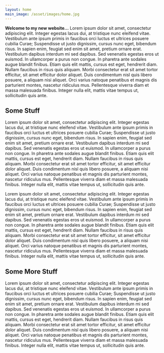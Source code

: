 ```yaml
---
layout: home
main_image: /asset/images/home.jpg
---
```

**Welcome to my new website...** Lorem ipsum dolor sit amet, consectetur adipiscing elit. Integer egestas lacus dui, at tristique nunc eleifend vitae. Vestibulum ante ipsum primis in faucibus orci luctus et ultrices posuere cubilia Curae; Suspendisse ut justo dignissim, cursus nunc eget, bibendum risus. In sapien enim, feugiat sed enim sit amet, pretium ornare erat. Vestibulum dapibus interdum mi sed dapibus. Sed venenatis egestas eros ut euismod. In ullamcorper a purus non congue. In pharetra ante sodales augue blandit finibus. Etiam quis elit mattis, cursus est eget, hendrerit diam. Nullam faucibus in risus quis aliquam. Morbi consectetur erat sit amet tortor efficitur, sit amet efficitur dolor aliquet. Duis condimentum nisl quis libero posuere, a aliquam nisi aliquet. Orci varius natoque penatibus et magnis dis parturient montes, nascetur ridiculus mus. Pellentesque viverra diam et massa malesuada finibus. Integer nulla elit, mattis vitae tempus ut, sollicitudin quis ante.

## Some Stuff

Lorem ipsum dolor sit amet, consectetur adipiscing elit. Integer egestas lacus dui, at tristique nunc eleifend vitae. Vestibulum ante ipsum primis in faucibus orci luctus et ultrices posuere cubilia Curae; Suspendisse ut justo dignissim, cursus nunc eget, bibendum risus. In sapien enim, feugiat sed enim sit amet, pretium ornare erat. Vestibulum dapibus interdum mi sed dapibus. Sed venenatis egestas eros ut euismod. In ullamcorper a purus non congue. In pharetra ante sodales augue blandit finibus. Etiam quis elit mattis, cursus est eget, hendrerit diam. Nullam faucibus in risus quis aliquam. Morbi consectetur erat sit amet tortor efficitur, sit amet efficitur dolor aliquet. Duis condimentum nisl quis libero posuere, a aliquam nisi aliquet. Orci varius natoque penatibus et magnis dis parturient montes, nascetur ridiculus mus. Pellentesque viverra diam et massa malesuada finibus. Integer nulla elit, mattis vitae tempus ut, sollicitudin quis ante.

Lorem ipsum dolor sit amet, consectetur adipiscing elit. Integer egestas lacus dui, at tristique nunc eleifend vitae. Vestibulum ante ipsum primis in faucibus orci luctus et ultrices posuere cubilia Curae; Suspendisse ut justo dignissim, cursus nunc eget, bibendum risus. In sapien enim, feugiat sed enim sit amet, pretium ornare erat. Vestibulum dapibus interdum mi sed dapibus. Sed venenatis egestas eros ut euismod. In ullamcorper a purus non congue. In pharetra ante sodales augue blandit finibus. Etiam quis elit mattis, cursus est eget, hendrerit diam. Nullam faucibus in risus quis aliquam. Morbi consectetur erat sit amet tortor efficitur, sit amet efficitur dolor aliquet. Duis condimentum nisl quis libero posuere, a aliquam nisi aliquet. Orci varius natoque penatibus et magnis dis parturient montes, nascetur ridiculus mus. Pellentesque viverra diam et massa malesuada finibus. Integer nulla elit, mattis vitae tempus ut, sollicitudin quis ante.

## Some More Stuff

Lorem ipsum dolor sit amet, consectetur adipiscing elit. Integer egestas lacus dui, at tristique nunc eleifend vitae. Vestibulum ante ipsum primis in faucibus orci luctus et ultrices posuere cubilia Curae; Suspendisse ut justo dignissim, cursus nunc eget, bibendum risus. In sapien enim, feugiat sed enim sit amet, pretium ornare erat. Vestibulum dapibus interdum mi sed dapibus. Sed venenatis egestas eros ut euismod. In ullamcorper a purus non congue. In pharetra ante sodales augue blandit finibus. Etiam quis elit mattis, cursus est eget, hendrerit diam. Nullam faucibus in risus quis aliquam. Morbi consectetur erat sit amet tortor efficitur, sit amet efficitur dolor aliquet. Duis condimentum nisl quis libero posuere, a aliquam nisi aliquet. Orci varius natoque penatibus et magnis dis parturient montes, nascetur ridiculus mus. Pellentesque viverra diam et massa malesuada finibus. Integer nulla elit, mattis vitae tempus ut, sollicitudin quis ante.